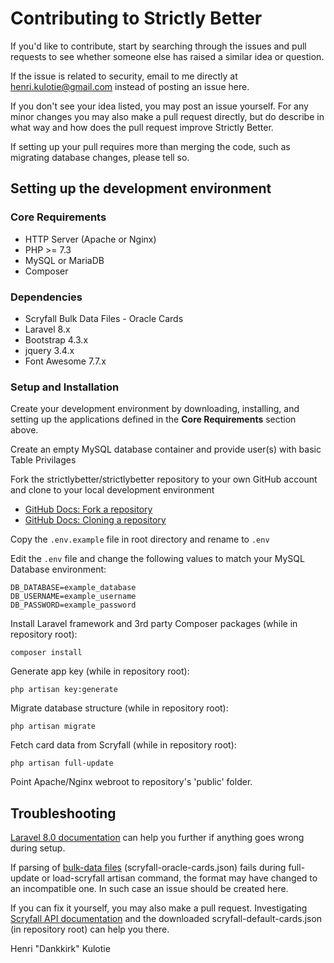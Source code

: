 # Contributing to Strictly Better

If you'd like to contribute, start by searching through the issues and pull requests to see whether someone else has raised a similar idea or question.

If the issue is related to security, email to me directly at henri.kulotie@gmail.com instead of posting an issue here.

If you don't see your idea listed, you may post an issue yourself. 
For any minor changes you may also make a pull request directly, but do describe in what way and how does the pull request improve Strictly Better.

If setting up your pull requires more than merging the code, such as migrating database changes, please tell so.



## Setting up the development environment


### Core Requirements
 - HTTP Server (Apache or Nginx)
 - PHP >= 7.3
 - MySQL or MariaDB
 - Composer


### Dependencies
 - Scryfall Bulk Data Files - Oracle Cards
 - Laravel 8.x
 - Bootstrap 4.3.x
 - jquery 3.4.x
 - Font Awesome 7.7.x


### Setup and Installation

Create your development environment by downloading, installing, and setting up the applications defined in the **Core Requirements** section above.

Create an empty MySQL database container and provide user(s) with basic Table Privilages

Fork the strictlybetter/strictlybetter repository to your own GitHub account and clone to your local development environment
 - [GitHub Docs: Fork a repository](https://docs.github.com/en/free-pro-team@latest/github/getting-started-with-github/fork-a-repo)
 - [GitHub Docs: Cloning a repository](https://docs.github.com/en/free-pro-team@latest/github/creating-cloning-and-archiving-repositories/cloning-a-repository)


Copy the `.env.example` file in root directory and rename to `.env`

Edit the `.env` file and change the following values to match your MySQL Database environment:
```
DB_DATABASE=example_database
DB_USERNAME=example_username
DB_PASSWORD=example_password
```

Install Laravel framework and 3rd party Composer packages (while in repository root):
```
composer install 
```

Generate app key (while in repository root):
```
php artisan key:generate
```
   
Migrate database structure (while in repository root):
```
php artisan migrate 
```

Fetch card data from Scryfall (while in repository root):
```
php artisan full-update
```

Point Apache/Nginx webroot to repository's 'public' folder.


## Troubleshooting
[Laravel 8.0 documentation](https://laravel.com/docs/8.0) can help you further if anything goes wrong during setup.

If parsing of [bulk-data files](https://scryfall.com/docs/api/bulk-data) (scryfall-oracle-cards.json) fails during full-update or load-scryfall artisan command, the format may have changed to an incompatible one. In such case an issue should be created here. 

If you can fix it yourself, you may also make a pull request. Investigating [Scryfall API documentation](https://scryfall.com/docs/api) and the downloaded scryfall-default-cards.json (in repository root) can help you there.


Henri "Dankkirk" Kulotie
